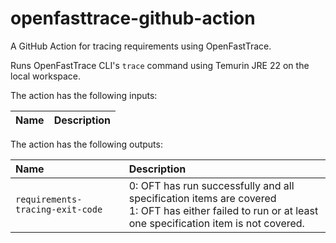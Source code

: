 # openfasttrace-github-action

A GitHub Action for tracing requirements using OpenFastTrace.

Runs OpenFastTrace CLI's `trace` command using Temurin JRE 22 on the local workspace.

The action has the following inputs:

| Name | Description |
| :--- | :---------- |


The action has the following outputs:

| Name                             | Description                                                                                                                                               |
| :------------------------------- | :-------------------------------------------------------------------------------------------------------------------------------------------------------- |
| `requirements-tracing-exit-code` | 0: OFT has run successfully and all specification items are covered<br>1: OFT has either failed to run or at least one specification item is not covered. |
